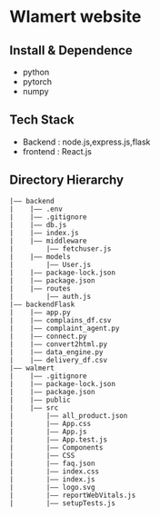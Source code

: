 Wlamert website
===


## Install & Dependence
- python
- pytorch
- numpy


## Tech Stack
- Backend : node.js,express.js,flask
- frontend : React.js
 

## Directory Hierarchy
```
|—— backend
|    |—— .env
|    |—— .gitignore
|    |—— db.js
|    |—— index.js
|    |—— middleware
|        |—— fetchuser.js
|    |—— models
|        |—— User.js
|    |—— package-lock.json
|    |—— package.json
|    |—— routes
|        |—— auth.js
|—— backendFlask
|    |—— app.py
|    |—— complains_df.csv
|    |—— complaint_agent.py
|    |—— connect.py
|    |—— convert2html.py
|    |—— data_engine.py
|    |—— delivery_df.csv
|—— walmert
|    |—— .gitignore
|    |—— package-lock.json
|    |—— package.json
|    |—— public
|    |—— src
|        |—— all_product.json
|        |—— App.css
|        |—— App.js
|        |—— App.test.js
|        |—— Components
|        |—— CSS
|        |—— faq.json
|        |—— index.css
|        |—— index.js
|        |—— logo.svg
|        |—— reportWebVitals.js
|        |—— setupTests.js
```



